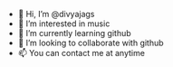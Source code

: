 - 👋 Hi, I’m @divyajags
- 👀 I’m interested in music
- 🌱 I’m currently learning github
- 💞️ I’m looking to collaborate with github
- 📫 You can contact me at anytime

<!---
divyajags/divyajags is a ✨ special ✨ repository because its `README.md` (this file) appears on your GitHub profile.
You can click the Preview link to take a look at your changes.
--->
